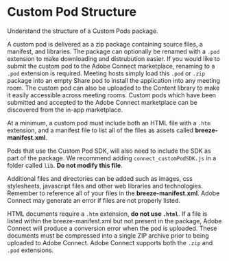# Custom Pod Structure
Understand the structure of a Custom Pods package.

A custom pod is delivered as a zip package containing source files, a manifest, and libraries. The package can optionally be renamed with a `.pod` extension to make downloading and distrubution easier. If you would like to submit the custom pod to the Adobe Connect marketplace, renaming to a `.pod` extension is required. Meeting hosts simply load this `.pod` or `.zip` package into an empty Share pod to install the application into any meeting room. The custom pod can also be uploaded to the Content library to make it easily accessible across meeting rooms. Custom pods which have been submitted and accepted to the Adobe Connect marketplace can be discovered from the in-app marketplace. 

At a minimum, a custom pod must include both an HTML file with a `.htm` extension, and a manifest file to list all of the files as assets called **breeze-manifest.xml**. 

Pods that use the Custom Pod SDK, will also need to include the SDK as part of the package. We recommend adding `connect_customPodSDK.js` in a folder called `lib`. **Do not modify this file**. 

Additional files and directories can be added such as images, css stylesheets, javascript files and other web libraries and technologies. Remember to reference all of your files in the **breeze-manifest.xml**. Adobe Connect may generate an error if files are not properly listed. 

HTML documents require a `.htm` extension, **do not use `.html`**. If a file is listed within the breeze-manifest.xml but not present in the package, Adobe Connect will produce a conversion error when the pod is uploaded. These documents must be compressed into a single ZIP archive prior to being uploaded to Adobe Connect. Adobe Connect supports both the `.zip` and `.pod` extensions.
